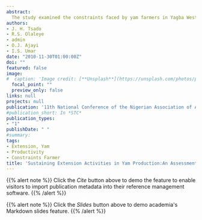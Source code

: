 ```yaml
---
abstract:
  The study examined the constraints faced by yam farmers in Yagba West Local Government Area of Kogi State. Data were collected with the aid of a structured questionnaire from eighty (80) randomly selected yam farmers in 4 communities and analyzed using descriptive statistics and chi-square. The result showed that the respondents within the age bracket 41-50 years constituted 41.25% while majority (86.25%) are male. Furthermore respondents with farming experience above ten (10) years were 87.5%. The study also revealed that majority (75%) had one form of education or the other. The mean or the average farm size of the farmers was 0.687 and majority (90%) grows mainly white variety of yam. The results shows a positive relationships between the out and the following constraints faced by the farmers in the study area at 1% significantlevel, access to loan, High cost of inputs, poor soil fertility, transportation, pest and diseases, environmental factors, lack of infrastructural facilities, livestock destruction, problem of acquiring motherseed. In addition to the constraints identified above majority (88.75%) of the respondents claimed they don’t have access to extension services which will aid in alleviating their problems. It was recommended that adequate extension services and focusing intervention programme in the study area to solving the identified problems e.g. provision of credit and infrastructural facilities and provision of inputs at subsidized rate. 
authors:
- J. H. Tsado
- R.S. Olaleye
- admin
- O.J. Ajayi
- I.S. Umar
date: "2010-11-30T01:00:00Z"
doi: ""
featured: false
image:
#  caption: 'Image credit: [**Unsplash**](https://unsplash.com/photos/pLCdAaMFLTE)'
  focal_point: ""
  preview_only: false
links: null
projects: null
publication: '11th National Conference of the Nigerian Association of Agricultural Economists held at New Lecture Theatre, School of Agriculture and Agricultural Technology, Federal University of Technology, Minna, Nigeria, 3oth November-3rd December'
#publication_short: In *STC*
publication_types:
- "1"
publishDate: " "
#summary: 
tags:
- Extension, Yam
- Productivity
- Constraints Farmer
title: 'Sustaining Extension Activities in Yam Production:An Assessment of the Productivity Constraints of Farmers in Yagba Local Government Area of Kogi State'
---
```


{{% alert note %}}
Click the *Cite* button above to demo the feature to enable visitors to import publication metadata into their reference management software.
{{% /alert %}}

{{% alert note %}}
Click the *Slides* button above to demo academia's Markdown slides feature.
{{% /alert %}}
